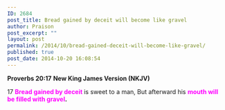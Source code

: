 ```yaml
---
ID: 2684
post_title: Bread gained by deceit will become like gravel
author: Praison
post_excerpt: ""
layout: post
permalink: /2014/10/bread-gained-deceit-will-become-like-gravel/
published: true
post_date: 2014-10-20 16:08:54
---
```

<strong>Proverbs 20:17</strong>
<strong> New King James Version (NKJV)</strong>

17 <strong><span style="color: #ff00ff;">Bread gained by deceit</span> </strong>is sweet to a man,
But afterward his <strong><span style="color: #ff00ff;">mouth will be filled with gravel</span>.</strong>